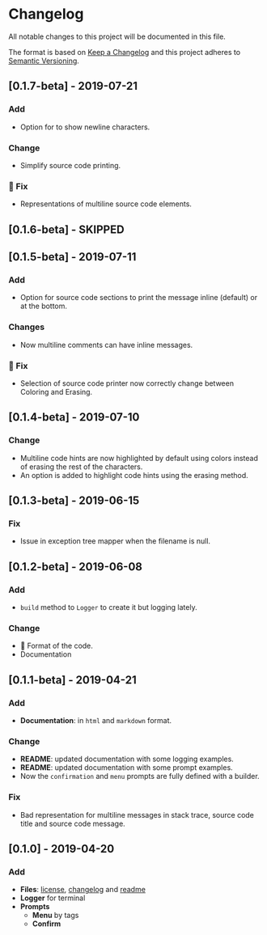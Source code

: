 # Changelog

All notable changes to this project will be documented in this file.

The format is based on [Keep a Changelog](https://keepachangelog.com/en/1.0.0/)
and this project adheres to [Semantic Versioning](https://semver.org/spec/v2.0.0.html).

## [0.1.7-beta] - 2019-07-21

### Add

- Option for to show newline characters.

### Change

- Simplify source code printing.

### :bug: Fix

- Representations of multiline source code elements.


## [0.1.6-beta] - **SKIPPED**

## [0.1.5-beta] - 2019-07-11

### Add

- Option for source code sections to print the message inline (default) or at the bottom.

### Changes

- Now multiline comments can have inline messages.

### :bug: Fix

- Selection of source code printer now correctly change between Coloring and Erasing.

## [0.1.4-beta] - 2019-07-10

### Change

- Multiline code hints are now highlighted by default using colors instead of erasing the rest of the characters.
- An option is added to highlight code hints using the erasing method.

## [0.1.3-beta] - 2019-06-15

### Fix

- Issue in exception tree mapper when the filename is null.

## [0.1.2-beta] - 2019-06-08

### Add

- `build` method to `Logger` to create it but logging lately. 

### Change

- :art: Format of the code.
- Documentation

## [0.1.1-beta] - 2019-04-21

### Add

- **Documentation**: in `html` and `markdown` format.

### Change

- **README**: updated documentation with some logging examples.
- **README**: updated documentation with some prompt examples.
- Now the `confirmation` and `menu` prompts are fully defined with a builder.

### Fix

- Bad representation for multiline messages in stack trace, source code title and source code message.
  
## [0.1.0] - 2019-04-20

### Add

- **Files**: [license](./LICENSE), [changelog](#changelog) and [readme](./README.md)
- **Logger** for terminal
- **Prompts**
  - **Menu** by tags
  - **Confirm**
